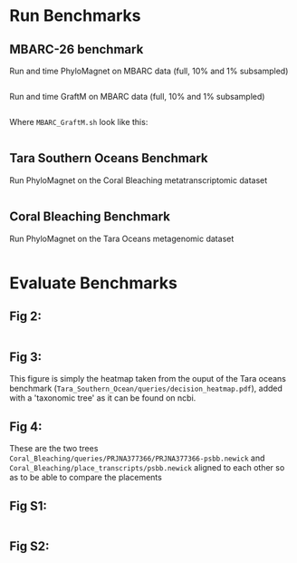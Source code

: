 Run Benchmarks
===========
MBARC-26 benchmark
----------
Run and time PhyloMagnet on MBARC data (full, 10% and 1% subsampled)
```{include=MBARC/MBARC.sh}
```

Run and time GraftM on MBARC data (full, 10% and 1% subsampled)
```{include=MBARC_GraftM_time.sh}
```
Where `MBARC_GraftM.sh` look like this:
```{include=MBARC_GraftM.sh}
```

Tara Southern Oceans Benchmark
-----------------
Run PhyloMagnet on the Coral Bleaching metatranscriptomic dataset
```{include=Tara_Southern_Ocean/Tara_SOC.sh}
```

Coral Bleaching Benchmark
-------------------
Run PhyloMagnet on the Tara Oceans metagenomic dataset
```{include=Coral_Bleaching/Coral_Bleaching.sh}
```

Evaluate Benchmarks
================
Fig 2:
-----
```{ .python include=Fig2.py}
```

Fig 3:
-----
This figure is simply the heatmap taken from the ouput of the Tara oceans benchmark
(`Tara_Southern_Ocean/queries/decision_heatmap.pdf`), added with a 'taxonomic tree' as it can be found on ncbi.

Fig 4:
-----
These are the two trees `Coral_Bleaching/queries/PRJNA377366/PRJNA377366-psbb.newick` and `Coral_Bleaching/place_transcripts/psbb.newick` aligned to each other so as to be able to compare the placements

Fig S1:
-----

```{ .python include=FigS1.py}
```

Fig S2:
-----
```{ .python include=FigS2.py}
```
